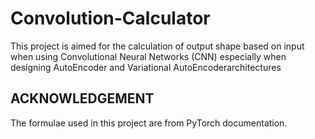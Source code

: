 # Convolution-Calculator
This project is aimed for the calculation of output shape based on input when using Convolutional Neural Networks (CNN) 
especially when designing AutoEncoder and Variational AutoEncoderarchitectures
## ACKNOWLEDGEMENT
The formulae used in this project are from PyTorch documentation.
